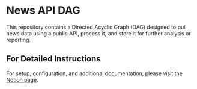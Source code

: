 # News API DAG

This repository contains a Directed Acyclic Graph (DAG) designed to pull news data using a public API, process it, and store it for further analysis or reporting.

## For Detailed Instructions

For setup, configuration, and additional documentation, please visit the [Notion page](https://datadroolers.notion.site/).

